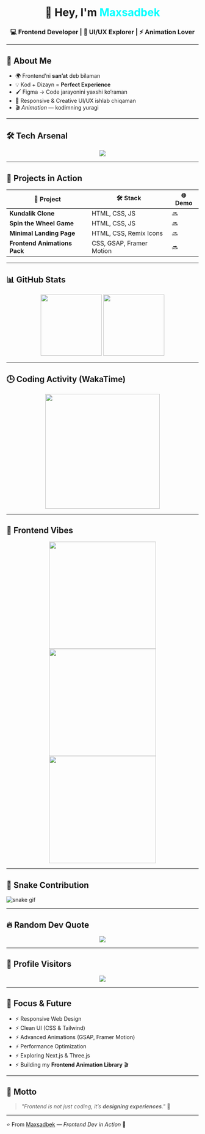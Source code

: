 <!-- 🚀 Maxsadbek | Frontend Developer README -->

<h1 align="center">
  👋 Hey, I'm <span style="color:#00ffff;">Maxsadbek</span>
</h1>
<h3 align="center">
  💻 Frontend Developer | 🎨 UI/UX Explorer | ⚡ Animation Lover
</h3>

---

## 🎨 About Me  
- 🌍 Frontend’ni **san’at** deb bilaman  
- 💡 Kod + Dizayn = **Perfect Experience**  
- 🖌️ Figma → Code jarayonini yaxshi ko‘raman  
- 📱 Responsive & Creative UI/UX ishlab chiqaman  
- 🎬 *Animation* — kodimning yuragi  

---

## 🛠 Tech Arsenal  
<p align="center">
  <img src="https://skillicons.dev/icons?i=html,css,js,ts,react,redux,vite,tailwind,bootstrap,sass,figma,ps,git,github,gsap&perline=8"/>
</p>

---

## 🎯 Projects in Action  
| 🚀 Project | 🛠️ Stack | 🌐 Demo |
|------------|-----------|----------|
| **Kundalik Clone** | HTML, CSS, JS | 🔜 |
| **Spin the Wheel Game** | HTML, CSS, JS | 🔜 |
| **Minimal Landing Page** | HTML, CSS, Remix Icons | 🔜 |
| **Frontend Animations Pack** | CSS, GSAP, Framer Motion | 🔜 |

---

## 📊 GitHub Stats  
<p align="center">
  <img src="https://github-readme-stats.vercel.app/api?username=maxsadbek&show_icons=true&theme=tokyonight&border_radius=20" height="160"/>
  <img src="https://streak-stats.demolab.com?user=maxsadbek&theme=tokyonight&border_radius=20" height="160"/>
</p>

---

## 🕒 Coding Activity (WakaTime)  
<p align="center">
  <img src="https://github-readme-stats.vercel.app/api/wakatime?username=maxsadbek&theme=tokyonight&border_radius=20" height="300"/>
</p>

---

## 🎥 Frontend Vibes  
<p align="center">
  <img src="https://i.giphy.com/media/qgQUggAC3Pfv687qPC/giphy.webp" width="280"/>
  <img src="https://i.giphy.com/media/L8K62iTDkzGX6/giphy.webp" width="280"/>
  <img src="https://i.giphy.com/media/YQitE4YNQNahy/giphy.webp" width="280"/>
</p>

---

## 🐍 Snake Contribution  
![snake gif](https://github.com/maxsadbek/maxsadbek/blob/output/github-contribution-grid-snake.svg)

---

## 🔥 Random Dev Quote  
<p align="center">
  <img src="https://quotes-github-readme.vercel.app/api?type=horizontal&theme=tokyonight"/>
</p>

---

## 👀 Profile Visitors  
<p align="center">
  <img src="https://komarev.com/ghpvc/?username=maxsadbek&label=Profile%20views&color=00ffff&style=flat-square"/>
</p>

---

## 🚀 Focus & Future  
- ⚡ Responsive Web Design  
- ⚡ Clean UI (CSS & Tailwind)  
- ⚡ Advanced Animations (GSAP, Framer Motion)  
- ⚡ Performance Optimization  
- ⚡ Exploring Next.js & Three.js  
- ⚡ Building my **Frontend Animation Library** 🎬  

---

## 🌟 Motto  
> *"Frontend is not just coding, it’s **designing experiences**."* 🎨  

---

⭐ From [Maxsadbek](https://github.com/maxsadbek) — *Frontend Dev in Action* 🚀
